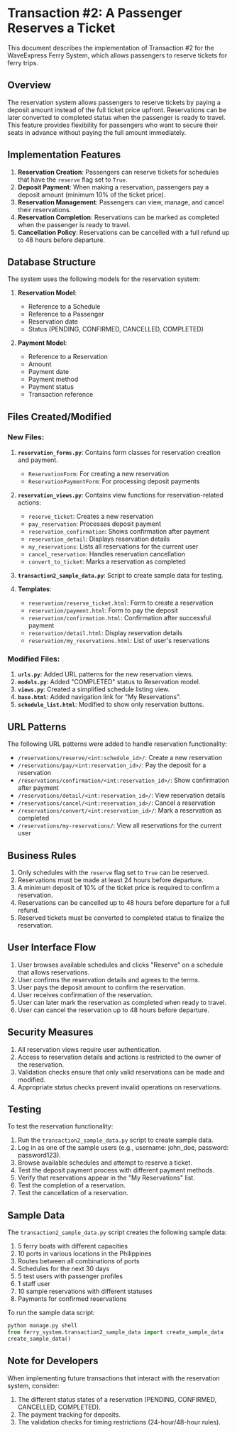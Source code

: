# Transaction #2: A Passenger Reserves a Ticket

This document describes the implementation of Transaction #2 for the WaveExpress Ferry System, which allows passengers to reserve tickets for ferry trips.

## Overview

The reservation system allows passengers to reserve tickets by paying a deposit amount instead of the full ticket price upfront. Reservations can be later converted to completed status when the passenger is ready to travel. This feature provides flexibility for passengers who want to secure their seats in advance without paying the full amount immediately.

## Implementation Features

1. **Reservation Creation**: Passengers can reserve tickets for schedules that have the `reserve` flag set to `True`.
2. **Deposit Payment**: When making a reservation, passengers pay a deposit amount (minimum 10% of the ticket price).
3. **Reservation Management**: Passengers can view, manage, and cancel their reservations.
4. **Reservation Completion**: Reservations can be marked as completed when the passenger is ready to travel.
5. **Cancellation Policy**: Reservations can be cancelled with a full refund up to 48 hours before departure.

## Database Structure

The system uses the following models for the reservation system:

1. **Reservation Model**:
   - Reference to a Schedule
   - Reference to a Passenger
   - Reservation date
   - Status (PENDING, CONFIRMED, CANCELLED, COMPLETED)

2. **Payment Model**:
   - Reference to a Reservation
   - Amount
   - Payment date
   - Payment method
   - Payment status
   - Transaction reference

## Files Created/Modified

### New Files:

1. **`reservation_forms.py`**: Contains form classes for reservation creation and payment.
   - `ReservationForm`: For creating a new reservation
   - `ReservationPaymentForm`: For processing deposit payments

2. **`reservation_views.py`**: Contains view functions for reservation-related actions:
   - `reserve_ticket`: Creates a new reservation
   - `pay_reservation`: Processes deposit payment
   - `reservation_confirmation`: Shows confirmation after payment
   - `reservation_detail`: Displays reservation details
   - `my_reservations`: Lists all reservations for the current user
   - `cancel_reservation`: Handles reservation cancellation
   - `convert_to_ticket`: Marks a reservation as completed

3. **`transaction2_sample_data.py`**: Script to create sample data for testing.

4. **Templates**:
   - `reservation/reserve_ticket.html`: Form to create a reservation
   - `reservation/payment.html`: Form to pay the deposit
   - `reservation/confirmation.html`: Confirmation after successful payment
   - `reservation/detail.html`: Display reservation details
   - `reservation/my_reservations.html`: List of user's reservations

### Modified Files:

1. **`urls.py`**: Added URL patterns for the new reservation views.
2. **`models.py`**: Added "COMPLETED" status to Reservation model.
3. **`views.py`**: Created a simplified schedule listing view.
4. **`base.html`**: Added navigation link for "My Reservations".
5. **`schedule_list.html`**: Modified to show only reservation buttons.

## URL Patterns

The following URL patterns were added to handle reservation functionality:

- `/reservations/reserve/<int:schedule_id>/`: Create a new reservation
- `/reservations/pay/<int:reservation_id>/`: Pay the deposit for a reservation
- `/reservations/confirmation/<int:reservation_id>/`: Show confirmation after payment
- `/reservations/detail/<int:reservation_id>/`: View reservation details
- `/reservations/cancel/<int:reservation_id>/`: Cancel a reservation
- `/reservations/convert/<int:reservation_id>/`: Mark a reservation as completed
- `/reservations/my-reservations/`: View all reservations for the current user

## Business Rules

1. Only schedules with the `reserve` flag set to `True` can be reserved.
2. Reservations must be made at least 24 hours before departure.
3. A minimum deposit of 10% of the ticket price is required to confirm a reservation.
4. Reservations can be cancelled up to 48 hours before departure for a full refund.
5. Reserved tickets must be converted to completed status to finalize the reservation.

## User Interface Flow

1. User browses available schedules and clicks "Reserve" on a schedule that allows reservations.
2. User confirms the reservation details and agrees to the terms.
3. User pays the deposit amount to confirm the reservation.
4. User receives confirmation of the reservation.
5. User can later mark the reservation as completed when ready to travel.
6. User can cancel the reservation up to 48 hours before departure.

## Security Measures

1. All reservation views require user authentication.
2. Access to reservation details and actions is restricted to the owner of the reservation.
3. Validation checks ensure that only valid reservations can be made and modified.
4. Appropriate status checks prevent invalid operations on reservations.

## Testing

To test the reservation functionality:

1. Run the `transaction2_sample_data.py` script to create sample data.
2. Log in as one of the sample users (e.g., username: john_doe, password: password123).
3. Browse available schedules and attempt to reserve a ticket.
4. Test the deposit payment process with different payment methods.
5. Verify that reservations appear in the "My Reservations" list.
6. Test the completion of a reservation.
7. Test the cancellation of a reservation.

## Sample Data

The `transaction2_sample_data.py` script creates the following sample data:

1. 5 ferry boats with different capacities
2. 10 ports in various locations in the Philippines
3. Routes between all combinations of ports
4. Schedules for the next 30 days
5. 5 test users with passenger profiles
6. 1 staff user
7. 10 sample reservations with different statuses
8. Payments for confirmed reservations

To run the sample data script:
```python
python manage.py shell
from ferry_system.transaction2_sample_data import create_sample_data
create_sample_data()
```

## Note for Developers

When implementing future transactions that interact with the reservation system, consider:

1. The different status states of a reservation (PENDING, CONFIRMED, CANCELLED, COMPLETED).
2. The payment tracking for deposits.
3. The validation checks for timing restrictions (24-hour/48-hour rules).
